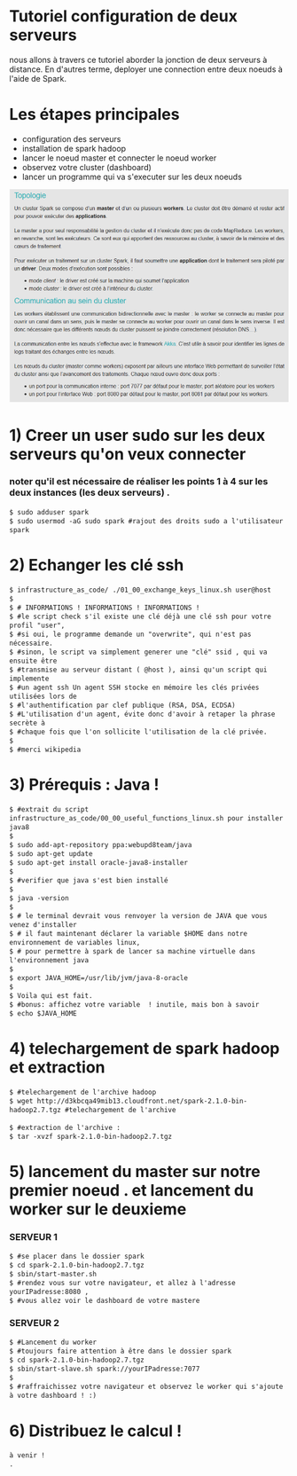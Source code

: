 # Tutoriel configuration de deux serveurs

nous allons à travers ce tutoriel aborder la jonction de deux serveurs à distance.
En d'autres terme, deployer une connection entre deux noeuds à l'aide de Spark.

# Les étapes principales

  * configuration des serveurs
  * installation de spark hadoop
  * lancer le noeud master et connecter le noeud worker
  * observez votre cluster (dashboard)
  * lancer un programme qui va s'executer sur les deux noeuds

![spark](spark.png)


# 1) Creer un user sudo sur les deux serveurs qu'on veux connecter
### noter qu'il est nécessaire de réaliser les points 1 à 4 sur les deux instances (les deux serveurs) .

    $ sudo adduser spark
    $ sudo usermod -aG sudo spark #rajout des droits sudo a l'utilisateur spark

# 2) Echanger les clé ssh

    $ infrastructure_as_code/ ./01_00_exchange_keys_linux.sh user@host
    $
    $ # INFORMATIONS ! INFORMATIONS ! INFORMATIONS !
    $ #le script check s'il existe une clé déjà une clé ssh pour votre profil "user",
    $ #si oui, le programme demande un "overwrite", qui n'est pas nécessaire.
    $ #sinon, le script va simplement generer une "clé" ssid , qui va ensuite être
    $ #transmise au serveur distant ( @host ), ainsi qu'un script qui implemente
    $ #un agent ssh Un agent SSH stocke en mémoire les clés privées utilisées lors de
    $ #l'authentification par clef publique (RSA, DSA, ECDSA)
    $ #L'utilisation d'un agent, évite donc d'avoir à retaper la phrase secrète à
    $ #chaque fois que l'on sollicite l'utilisation de la clé privée.
    $
    $ #merci wikipedia

# 3) Prérequis : Java !

    $ #extrait du script infrastructure_as_code/00_00_useful_functions_linux.sh pour installer java8
    $
    $ sudo add-apt-repository ppa:webupd8team/java
    $ sudo apt-get update
    $ sudo apt-get install oracle-java8-installer
    $
    $ #verifier que java s'est bien installé
    $
    $ java -version
    $
    $ # le terminal devrait vous renvoyer la version de JAVA que vous venez d'installer
    $ # il faut maintenant déclarer la variable $HOME dans notre environnement de variables linux,
    $ # pour permettre à spark de lancer sa machine virtuelle dans l'environnement java
    $
    $ export JAVA_HOME=/usr/lib/jvm/java-8-oracle
    $
    $ Voila qui est fait.
    $ #bonus: affichez votre variable  ! inutile, mais bon à savoir
    $ echo $JAVA_HOME

# 4) telechargement de spark hadoop et extraction

    $ #telechargement de l'archive hadoop
    $ wget http://d3kbcqa49mib13.cloudfront.net/spark-2.1.0-bin-hadoop2.7.tgz #telechargement de l'archive

    $ #extraction de l'archive :
    $ tar -xvzf spark-2.1.0-bin-hadoop2.7.tgz

# 5) lancement du master sur notre premier noeud . et lancement du worker sur le deuxieme
  ### SERVEUR 1

    $ #se placer dans le dossier spark
    $ cd spark-2.1.0-bin-hadoop2.7.tgz
    $ sbin/start-master.sh
    $ #rendez vous sur votre navigateur, et allez à l'adresse yourIPadresse:8080 ,
    $ #vous allez voir le dashboard de votre mastere

  ### SERVEUR 2

    $ #Lancement du worker
    $ #toujours faire attention à être dans le dossier spark
    $ cd spark-2.1.0-bin-hadoop2.7.tgz
    $ sbin/start-slave.sh spark://yourIPadresse:7077
    $
    $ #raffraichissez votre navigateur et observez le worker qui s'ajoute à votre dashboard ! :)

# 6) Distribuez le calcul !

    à venir !
    .
